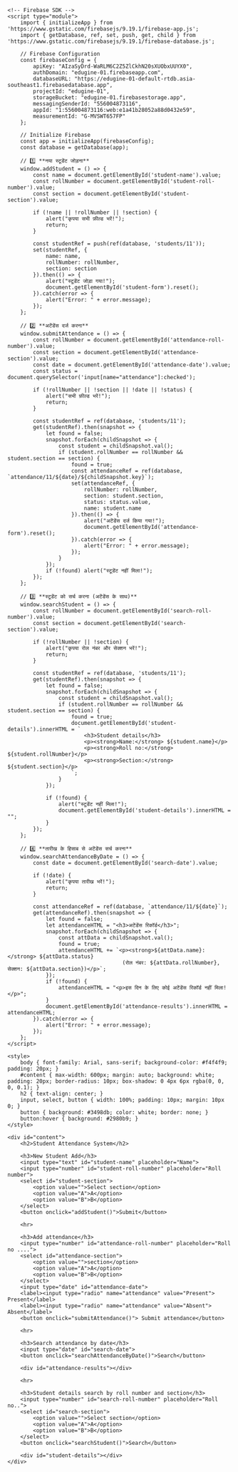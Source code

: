 <!DOCTYPE html>
<html lang="en">
<head>
    <meta charset="UTF-8">
    <meta name="viewport" content="width=device-width, initial-scale=1.0">
    <title>Student Attendance System</title>

    <!-- Firebase SDK -->
    <script type="module">
        import { initializeApp } from 'https://www.gstatic.com/firebasejs/9.19.1/firebase-app.js';
        import { getDatabase, ref, set, push, get, child } from 'https://www.gstatic.com/firebasejs/9.19.1/firebase-database.js';

        // Firebase Configuration
        const firebaseConfig = {
            apiKey: "AIzaSyDrd-WaRLM6C2Z5ZlCkhN20sXUObxUUYX0",
            authDomain: "edugine-01.firebaseapp.com",
            databaseURL: "https://edugine-01-default-rtdb.asia-southeast1.firebasedatabase.app",
            projectId: "edugine-01",
            storageBucket: "edugine-01.firebasestorage.app",
            messagingSenderId: "556004873116",
            appId: "1:556004873116:web:e1a41b28052a88d0432e59",
            measurementId: "G-MVSWT657FP"
        };

        // Initialize Firebase
        const app = initializeApp(firebaseConfig);
        const database = getDatabase(app);

        // 1️⃣ **नया स्टूडेंट जोड़ना**
        window.addStudent = () => {
            const name = document.getElementById('student-name').value;
            const rollNumber = document.getElementById('student-roll-number').value;
            const section = document.getElementById('student-section').value;

            if (!name || !rollNumber || !section) {
                alert("कृपया सभी फ़ील्ड भरें!");
                return;
            }

            const studentRef = push(ref(database, 'students/11'));
            set(studentRef, {
                name: name,
                rollNumber: rollNumber,
                section: section
            }).then(() => {
                alert("स्टूडेंट जोड़ा गया!");
                document.getElementById('student-form').reset();
            }).catch(error => {
                alert("Error: " + error.message);
            });
        };

        // 2️⃣ **अटेंडेंस दर्ज करना**
        window.submitAttendance = () => {
            const rollNumber = document.getElementById('attendance-roll-number').value;
            const section = document.getElementById('attendance-section').value;
            const date = document.getElementById('attendance-date').value;
            const status = document.querySelector('input[name="attendance"]:checked');

            if (!rollNumber || !section || !date || !status) {
                alert("सभी फ़ील्ड भरें!");
                return;
            }

            const studentRef = ref(database, 'students/11');
            get(studentRef).then(snapshot => {
                let found = false;
                snapshot.forEach(childSnapshot => {
                    const student = childSnapshot.val();
                    if (student.rollNumber == rollNumber && student.section == section) {
                        found = true;
                        const attendanceRef = ref(database, `attendance/11/${date}/${childSnapshot.key}`);
                        set(attendanceRef, {
                            rollNumber: rollNumber,
                            section: student.section,
                            status: status.value,
                            name: student.name
                        }).then(() => {
                            alert("अटेंडेंस दर्ज किया गया!");
                            document.getElementById('attendance-form').reset();
                        }).catch(error => {
                            alert("Error: " + error.message);
                        });
                    }
                });
                if (!found) alert("स्टूडेंट नहीं मिला!");
            });
        };

        // 3️⃣ **स्टूडेंट को सर्च करना (अटेंडेंस के साथ)**
        window.searchStudent = () => {
            const rollNumber = document.getElementById('search-roll-number').value;
            const section = document.getElementById('search-section').value;

            if (!rollNumber || !section) {
                alert("कृपया रोल नंबर और सेक्शन भरें!");
                return;
            }

            const studentRef = ref(database, 'students/11');
            get(studentRef).then(snapshot => {
                let found = false;
                snapshot.forEach(childSnapshot => {
                    const student = childSnapshot.val();
                    if (student.rollNumber == rollNumber && student.section == section) {
                        found = true;
                        document.getElementById('student-details').innerHTML = `
                            <h3>Student details</h3>
                            <p><strong>Name:</strong> ${student.name}</p>
                            <p><strong>Roll no:</strong> ${student.rollNumber}</p>
                            <p><strong>Section:</strong> ${student.section}</p>
                        `;
                    }
                });

                if (!found) {
                    alert("स्टूडेंट नहीं मिला!");
                    document.getElementById('student-details').innerHTML = "";
                }
            });
        };

        // 4️⃣ **तारीख के हिसाब से अटेंडेंस सर्च करना**
        window.searchAttendanceByDate = () => {
            const date = document.getElementById('search-date').value;

            if (!date) {
                alert("कृपया तारीख भरें!");
                return;
            }

            const attendanceRef = ref(database, `attendance/11/${date}`);
            get(attendanceRef).then(snapshot => {
                let found = false;
                let attendanceHTML = "<h3>अटेंडेंस रिकॉर्ड</h3>";
                snapshot.forEach(childSnapshot => {
                    const attData = childSnapshot.val();
                    found = true;
                    attendanceHTML += `<p><strong>${attData.name}:</strong> ${attData.status} 
                                        (रोल नंबर: ${attData.rollNumber}, सेक्शन: ${attData.section})</p>`;
                });
                if (!found) {
                    attendanceHTML = "<p>इस दिन के लिए कोई अटेंडेंस रिकॉर्ड नहीं मिला!</p>";
                }
                document.getElementById('attendance-results').innerHTML = attendanceHTML;
            }).catch(error => {
                alert("Error: " + error.message);
            });
        };
    </script>

    <style>
        body { font-family: Arial, sans-serif; background-color: #f4f4f9; padding: 20px; }
        #content { max-width: 600px; margin: auto; background: white; padding: 20px; border-radius: 10px; box-shadow: 0 4px 6px rgba(0, 0, 0, 0.1); }
        h2 { text-align: center; }
        input, select, button { width: 100%; padding: 10px; margin: 10px 0; }
        button { background: #3498db; color: white; border: none; }
        button:hover { background: #2980b9; }
    </style>
</head>
<body>

    <div id="content">
        <h2>Student Attendance System</h2>

        <h3>New Student Add</h3>
        <input type="text" id="student-name" placeholder="Name">
        <input type="number" id="student-roll-number" placeholder="Roll number">
        <select id="student-section">
            <option value="">Select section</option>
            <option value="A">A</option>
            <option value="B">B</option>
        </select>
        <button onclick="addStudent()">Submit</button>

        <hr>

        <h3>Add attendance</h3>
        <input type="number" id="attendance-roll-number" placeholder="Roll no ....">
        <select id="attendance-section">
            <option value="">section</option>
            <option value="A">A</option>
            <option value="B">B</option>
        </select>
        <input type="date" id="attendance-date">
        <label><input type="radio" name="attendance" value="Present"> Present</label>
        <label><input type="radio" name="attendance" value="Absent"> Absent</label>
        <button onclick="submitAttendance()"> Submit attendance</button>

        <hr>

        <h3>Search attendance by date</h3>
        <input type="date" id="search-date">
        <button onclick="searchAttendanceByDate()">Search</button>

        <div id="attendance-results"></div>

        <hr>

        <h3>Student details search by roll number and section</h3>
        <input type="number" id="search-roll-number" placeholder="Roll no..">
        <select id="search-section">
            <option value="">Select section</option>
            <option value="A">A</option>
            <option value="B">B</option>
        </select>
        <button onclick="searchStudent()">Search</button>

        <div id="student-details"></div>
    </div>

</body>
</html>
